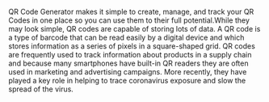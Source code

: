 
QR Code Generator makes it simple to create, manage, and track your QR Codes in one place so you can use them to their full potential.While they may look simple, QR codes are capable of storing lots of data.
A QR code is a type of barcode that can be read easily by a digital device and which stores information as a series of pixels in a square-shaped grid. QR codes are frequently used to track information about products in a supply chain and because many smartphones have built-in QR readers they are often used in marketing and advertising campaigns. More recently, they have played a key role in helping to trace coronavirus exposure and slow the spread of the virus.
